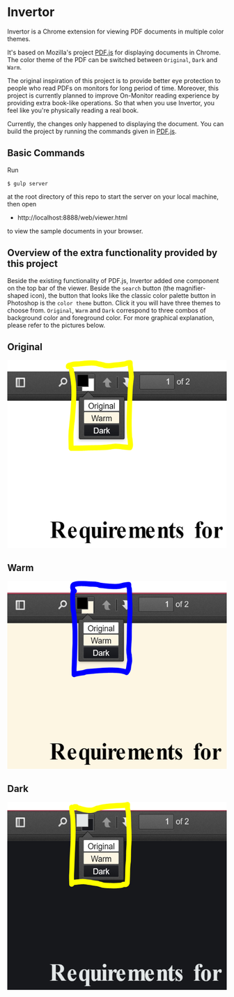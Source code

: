 # Invertor

Invertor is a Chrome extension for viewing PDF documents in multiple color themes.

It's based on Mozilla's project [PDF.js](https://github.com/mozilla/pdf.js) for displaying documents in Chrome. The color theme of the PDF can be switched between `Original`, `Dark` and `Warm`.

The original inspiration of this project is to provide better eye protection to people who read PDFs on monitors for long period of time. Moreover, this project is currently planned to improve On-Monitor reading experience by providing extra book-like operations. So that when you use Invertor, you feel like you're physically reading a real book.

Currently, the changes only happened to displaying the document. You can build the project by running the commands given in [PDF.js](https://github.com/mozilla/pdf.js).

## Basic Commands

Run

    $ gulp server

at the root directory of this repo to start the server on your local machine, then open

+ http://localhost:8888/web/viewer.html

to view the sample documents in your browser.

## Overview of the extra functionality provided by this project

Beside the existing functionality of PDF.js, Invertor added one component on the top bar of the viewer. Beside the `search` button (the magnifier-shaped icon), the button that looks like the classic color palette button in Photoshop is the `color theme` button. Click it you will have three themes to choose from. `Original`, `Warm` and `Dark` correspond to three combos of background color and foreground color. For more graphical explanation, please refer to the pictures below.

## Original

![Original Mode](assets/img/original.png)

## Warm

![Warm Mode](assets/img/warm.png)

## Dark

![Dark Mode](assets/img/dark.png)
